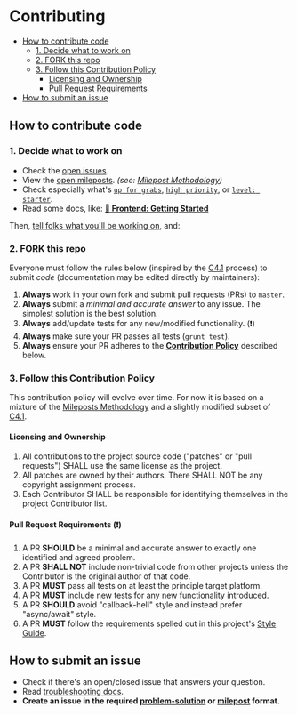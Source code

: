 # Contributing

- [How to contribute code](#how-to-contribute-code)
    - [1. Decide what to work on](#1-decide-what-to-work-on)
    - [2. FORK this repo](#2-fork-this-repo)
    - [3. Follow this Contribution Policy](#3-follow-this-contribution-policy)
        - [Licensing and Ownership](#licensing-and-ownership)
        - [Pull Request Requirements](#pull-request-requirements)
- [How to submit an issue](#how-to-submit-an-issue)

## How to contribute code

### 1. Decide what to work on

- Check the [open issues](https://github.com/okTurtles/group-income-simple/issues).
- View the [open mileposts](https://github.com/okTurtles/group-income-simple/labels/milepost). *(see: [Milepost Methodology](https://github.com/taoeffect/mileposts))*
- Check especially what's [`up for grabs`](labels/Note%3AUp-for-grabs), [`high priority`](labels/Priority%3AHigh), or [`level: starter`](labels/Level%3AStarter).
- Read some docs, like: __[:book: Frontend: Getting Started](docs/Getting-Started-frontend.md)__

Then, [tell folks what you'll be working on](https://gitter.im/okTurtles/group-income), and:

### 2. FORK this repo

Everyone must follow the rules below (inspired by the [C4.1](http://hintjens.com/blog:93) process) to submit _code_ (documentation may be edited directly by maintainers):

1. **Always** work in your own fork and submit pull requests (PRs) to `master`.
2. **Always** submit a _minimal and accurate answer_ to any issue. The simplest solution is the best solution.
3. **Always** add/update tests for any new/modified functionality. (:exclamation:)
4. **Always** make sure your PR passes all tests (`grunt test`).
5. **Always** ensure your PR adheres to the **[Contribution Policy](#contribution-policy)** described below.

### 3. Follow this Contribution Policy

This contribution policy will evolve over time. For now it is based on a mixture of the [Mileposts Methodology](https://github.com/taoeffect/mileposts) and a slightly modified subset of [C4.1](https://rfc.zeromq.org/spec:42/C4/).

#### Licensing and Ownership

1. All contributions to the project source code ("patches" or "pull requests") SHALL use the same license as the project.
2. All patches are owned by their authors. There SHALL NOT be any copyright assignment process.
3. Each Contributor SHALL be responsible for identifying themselves in the project Contributor list.

#### Pull Request Requirements (:exclamation:)

1. A PR **SHOULD** be a minimal and accurate answer to exactly one identified and agreed problem.
2. A PR **SHALL NOT** include non-trivial code from other projects unless the Contributor is the original author of that code.
3. A PR **MUST** pass all tests on at least the principle target platform.
4. A PR **MUST** include new tests for any new functionality introduced.
5. A PR **SHOULD** avoid "callback-hell" style and instead prefer "async/await" style.
6. A PR **MUST** follow the requirements spelled out in this project's [Style Guide](docs/Style-Guide.md).

## How to submit an issue

- Check if there's an open/closed issue that answers your question.
- Read [troubleshooting docs](docs/Troubleshooting.md).
- **Create an issue in the required [problem-solution](ISSUE_TEMPLATE.md) or [milepost](https://github.com/taoeffect/mileposts) format.**
